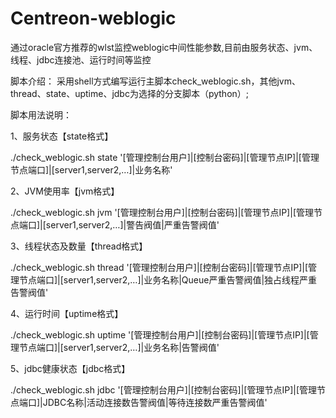 # Centreon-weblogic
通过oracle官方推荐的wlst监控weblogic中间性能参数,目前由服务状态、jvm、线程、jdbc连接池、运行时间等监控

脚本介绍：
采用shell方式编写运行主脚本check_weblogic.sh，其他jvm、thread、state、uptime、jdbc为选择的分支脚本（python）;

脚本用法说明：

1、服务状态【state格式】

./check_weblogic.sh state '[管理控制台用户]|[控制台密码]|[管理节点IP]|[管理节点端口]|[server1,server2,…]|业务名称'

2、JVM使用率【jvm格式】

./check_weblogic.sh jvm '[管理控制台用户]|[控制台密码]|[管理节点IP]|[管理节点端口]|[server1,server2,…]|警告阀值|严重告警阀值'

3、线程状态及数量【thread格式】

./check_weblogic.sh thread '[管理控制台用户]|[控制台密码]|[管理节点IP]|[管理节点端口]|[server1,server2,…]|业务名称|Queue严重告警阀值|独占线程严重告警阀值'

4、运行时间【uptime格式】

./check_weblogic.sh uptime '[管理控制台用户]|[控制台密码]|[管理节点IP]|[管理节点端口]|[server1,server2,…]|业务名称|告警阀值'

5、jdbc健康状态【jdbc格式】

./check_weblogic.sh  jdbc '[管理控制台用户]|[控制台密码]|[管理节点IP]|[管理节点端口]|JDBC名称|活动连接数告警阀值|等待连接数严重告警阀值'
